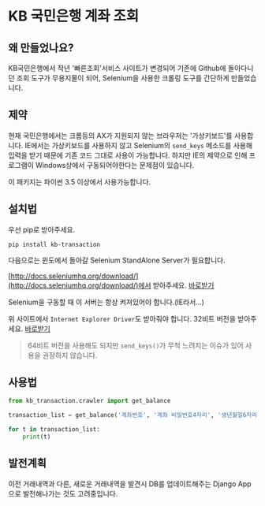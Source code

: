 # KB 국민은행 계좌 조회

## 왜 만들었나요?

KB국민은행에서 작년 '빠른조회'서비스 사이트가 변경되어 기존에 Github에 돌아다니던 조회 도구가 무용지물이 되어,
Selenium을 사용한 크롤링 도구를 간단하게 만들었습니다.

## 제약

현재 국민은행에서는 크롬등의 AX가 지원되지 않는 브라우저는 '가상키보드'를 사용합니다.
IE에서는 가상키보드를 사용하지 않고 Selenium의 `send_keys` 메소드를 사용해 입력을 받기 때문에 기존 코드 그대로 사용이 가능합니다.
하지만 IE의 제약으로 인해 프로그램이 Windows상에서 구동되어야한다는 문제점이 있습니다.

이 패키지는 파이썬 3.5 이상에서 사용가능합니다.

## 설치법

우선 pip로 받아주세요.

```
pip install kb-transaction
```

다음으로는 윈도에서 돌아갈 Selenium StandAlone Server가 필요합니다.

[http://docs.seleniumhq.org/download/](http://docs.seleniumhq.org/download/)에서 받아주세요. [바로받기](https://goo.gl/hWYjHR)

Selenium을 구동할 때 이 서버는 항상 켜져있어야 합니다.(IE라서...)

위 사이트에서 `Internet Explorer Driver`도 받아줘야 합니다. 32비트 버전을 받아주세요. [바로받기](https://goo.gl/BbeFgE)

> 64비트 버전을 사용해도 되지만 `send_keys()`가 무척 느려지는 이슈가 있어 사용을 권장하지 않습니다.

## 사용법

```python
from kb_transaction.crawler import get_balance

transaction_list = get_balance('계좌번호', '계좌 비밀번호4자리', '생년월일6자리')

for t in transaction_list:
    print(t)
```

## 발전계획

이전 거래내역과 다른, 새로운 거래내역을 발견시 DB를 업데이트해주는 Django App으로 발전해나가는 것도 고려중입니다.

